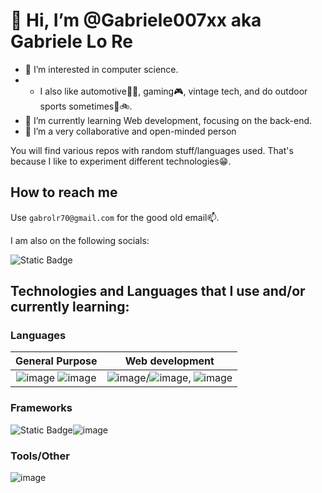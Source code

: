 # 👋 Hi, I’m @Gabriele007xx aka Gabriele Lo Re

- 👀 I’m interested in computer science.
- - I also like automotive🔧🚗, gaming🎮, vintage tech, and do outdoor sports sometimes🏃🚲.
- 🌱 I’m currently learning Web development, focusing on the back-end.
- 💞️ I’m a very collaborative and open-minded person

You will find various repos with random stuff/languages used. That's because I like to experiment different technologies😁.
  
## How to reach me

Use `gabrolr70@gmail.com` for the good old email📫.

I am also on the following socials:

![Static Badge](https://img.shields.io/badge/linkedin-blue?style=for-the-badge&logoColor=white&link=linkedin.com%2Fin%2Fgabriele-lo-re-484503303%2F)

## Technologies and Languages that I use and/or currently learning:

### Languages

| General Purpose | Web development |
|:---:|:---:|
| ![image](https://img.shields.io/badge/Java-orange) ![image](https://img.shields.io/badge/C%2B%2B-00599C?logo=cplusplus) | ![image](https://img.shields.io/badge/javascript-F7DF1E?logo=javascript&logoColor=white)/![image](https://img.shields.io/badge/typescript-0854C1), ![image](https://img.shields.io/badge/PHP-777BB4?logo=php&logoColor=white) |

### Frameworks

![Static Badge](https://img.shields.io/badge/node.js-5FA04E?logo=node.js&logoColor=white)![image](https://github.com/user-attachments/assets/c4f9f080-3623-4962-8404-b472b75fa0e4)


### Tools/Other
  
![image](https://img.shields.io/badge/git-orange)





